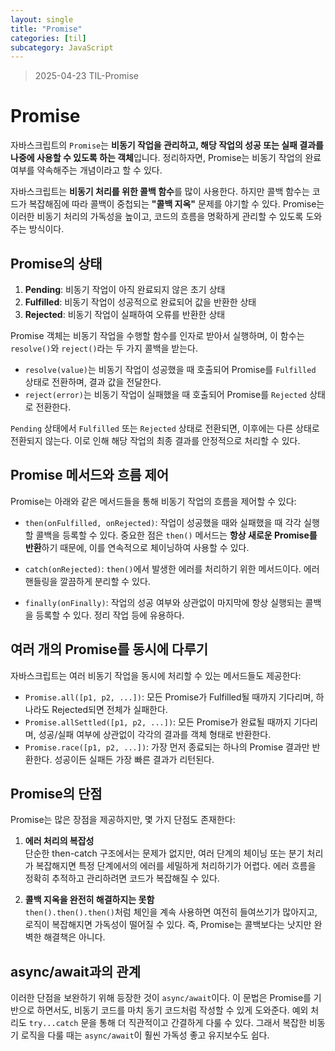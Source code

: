 ```yaml
---
layout: single
title: "Promise"
categories: [til]
subcategory: JavaScript
---
```


> 2025-04-23 TIL-Promise

# Promise

자바스크립트의 `Promise`는 **비동기 작업을 관리하고, 해당 작업의 성공 또는 실패 결과를 나중에 사용할 수 있도록 하는 객체**입니다. 정리하자면, Promise는 비동기 작업의 완료 여부를 약속해주는 개념이라고 할 수 있다.

자바스크립트는 **비동기 처리를 위한 콜백 함수**를 많이 사용한다. 하지만 콜백 함수는 코드가 복잡해짐에 따라 콜백이 중첩되는 **"콜백 지옥"** 문제를 야기할 수 있다. Promise는 이러한 비동기 처리의 가독성을 높이고, 코드의 흐름을 명확하게 관리할 수 있도록 도와주는 방식이다.

## Promise의 상태

1. **Pending**: 비동기 작업이 아직 완료되지 않은 초기 상태
2. **Fulfilled**: 비동기 작업이 성공적으로 완료되어 값을 반환한 상태
3. **Rejected**: 비동기 작업이 실패하여 오류를 반환한 상태

Promise 객체는 비동기 작업을 수행할 함수를 인자로 받아서 실행하며, 이 함수는 `resolve()`와 `reject()`라는 두 가지 콜백을 받는다.

- `resolve(value)`는 비동기 작업이 성공했을 때 호출되어 Promise를 `Fulfilled` 상태로 전환하며, 결과 값을 전달한다.
- `reject(error)`는 비동기 작업이 실패했을 때 호출되어 Promise를 `Rejected` 상태로 전환한다.

`Pending` 상태에서 `Fulfilled` 또는 `Rejected` 상태로 전환되면, 이후에는 다른 상태로 전환되지 않는다. 이로 인해 해당 작업의 최종 결과를 안정적으로 처리할 수 있다.

## Promise 메서드와 흐름 제어

Promise는 아래와 같은 메서드들을 통해 비동기 작업의 흐름을 제어할 수 있다:

- `then(onFulfilled, onRejected)`: 작업이 성공했을 때와 실패했을 때 각각 실행할 콜백을 등록할 수 있다. 중요한 점은 `then()` 메서드는 **항상 새로운 Promise를 반환**하기 때문에, 이를 연속적으로 체이닝하여 사용할 수 있다.

- `catch(onRejected)`: `then()`에서 발생한 에러를 처리하기 위한 메서드이다. 에러 핸들링을 깔끔하게 분리할 수 있다.

- `finally(onFinally)`: 작업의 성공 여부와 상관없이 마지막에 항상 실행되는 콜백을 등록할 수 있다. 정리 작업 등에 유용하다.

## 여러 개의 Promise를 동시에 다루기

자바스크립트는 여러 비동기 작업을 동시에 처리할 수 있는 메서드들도 제공한다:

- `Promise.all([p1, p2, ...])`: 모든 Promise가 Fulfilled될 때까지 기다리며, 하나라도 Rejected되면 전체가 실패한다.
- `Promise.allSettled([p1, p2, ...])`: 모든 Promise가 완료될 때까지 기다리며, 성공/실패 여부에 상관없이 각각의 결과를 객체 형태로 반환한다.
- `Promise.race([p1, p2, ...])`: 가장 먼저 종료되는 하나의 Promise 결과만 반환한다. 성공이든 실패든 가장 빠른 결과가 리턴된다.

## Promise의 단점

Promise는 많은 장점을 제공하지만, 몇 가지 단점도 존재한다:

1. **에러 처리의 복잡성**  
   단순한 then-catch 구조에서는 문제가 없지만, 여러 단계의 체이닝 또는 분기 처리가 복잡해지면 특정 단계에서의 에러를 세밀하게 처리하기가 어렵다. 에러 흐름을 정확히 추적하고 관리하려면 코드가 복잡해질 수 있다.

2. **콜백 지옥을 완전히 해결하지는 못함**  
   `then().then().then()`처럼 체인을 계속 사용하면 여전히 들여쓰기가 많아지고, 로직이 복잡해지면 가독성이 떨어질 수 있다. 즉, Promise는 콜백보다는 낫지만 완벽한 해결책은 아니다.

## async/await과의 관계

이러한 단점을 보완하기 위해 등장한 것이 `async/await`이다. 이 문법은 Promise를 기반으로 하면서도, 비동기 코드를 마치 동기 코드처럼 작성할 수 있게 도와준다. 예외 처리도 `try...catch` 문을 통해 더 직관적이고 간결하게 다룰 수 있다. 그래서 복잡한 비동기 로직을 다룰 때는 `async/await`이 훨씬 가독성 좋고 유지보수도 쉽다.
